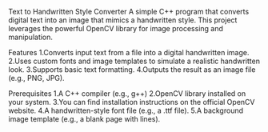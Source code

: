 Text to Handwritten Style Converter
A simple C++ program that converts digital text into an image that mimics a handwritten style. This project leverages the powerful OpenCV library for image processing and manipulation.

Features
1.Converts input text from a file into a digital handwritten image.
2.Uses custom fonts and image templates to simulate a realistic handwritten look.
3.Supports basic text formatting.
4.Outputs the result as an image file (e.g., PNG, JPG).

Prerequisites
1.A C++ compiler (e.g., g++)
2.OpenCV library installed on your system.
3.You can find installation instructions on the official OpenCV website.
4.A handwritten-style font file (e.g., a .ttf file).
5.A background image template (e.g., a blank page with lines).
